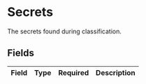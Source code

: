 # Secrets

The secrets found during classification.


## Fields

| Field       | Type        | Required    | Description |
| ----------- | ----------- | ----------- | ----------- |